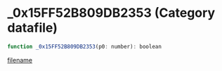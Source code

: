# _0x15FF52B809DB2353 (Category datafile)

```js
function _0x15FF52B809DB2353(p0: number): boolean
```

[filename](_0x15FF52B809DB2353_m.md ':include')